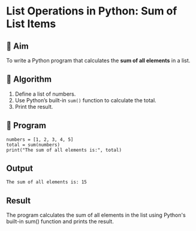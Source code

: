 # List Operations in Python: Sum of List Items

## 🎯 Aim
To write a Python program that calculates the **sum of all elements** in a list.

## 🧠 Algorithm
1. Define a list of numbers.
2. Use Python’s built-in `sum()` function to calculate the total.
3. Print the result.

## 🧾 Program
```
numbers = [1, 2, 3, 4, 5]
total = sum(numbers)
print("The sum of all elements is:", total)

```
## Output
```
The sum of all elements is: 15
```
## Result
The program calculates the sum of all elements in the list using Python's built-in sum() function and prints the result.
